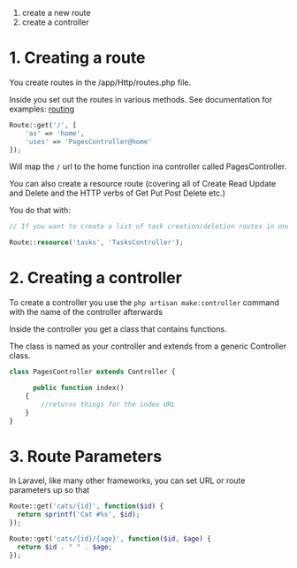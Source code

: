 
1. create a new route
2. create a controller

# 1. Creating a route

You create routes in the /app/Http/routes.php file.

Inside you set out the routes in various methods. See documentation for examples: [routing](http://laravel.com/docs/5.0/routing)

```php
Route::get('/', [
    'as' => 'home',
    'uses' => 'PagesController@home'
]);
```

Will map the ```/``` url to the home function ina  controller called PagesController.

You can also create a resource route (covering all of Create Read Update and Delete and the HTTP verbs of Get Put Post Delete etc.)

You do that with:

```php
// If you want to create a list of task creation/deletion routes in one command

Route::resource('tasks', 'TasksController');
```



# 2. Creating a controller

To create a controller you use the ```php artisan make:controller``` command with the name of the controller afterwards

Inside the controller you get a class that contains functions.

The class is named as your controller and extends from a generic Controller class.

```php
class PagesController extends Controller {

      public function index()
    {
        //returns things for the index URL
    }
}
```

# 3. Route Parameters

In Laravel, like many other frameworks, you can set URL or route parameters up so that

```php
Route::get('cats/{id}', function($id) {
  return sprintf('Cat #%s', $id);
});

Route::get('cats/{id}/{age}', function($id, $age) {
  return $id . " " . $age; 
});
```
